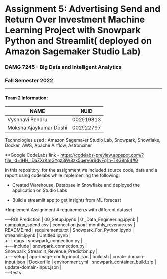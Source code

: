 # Assignment 5:  Advertising Send and Return Over Investment Machine Learning Project with Snowpark Python and Streamlit( deployed on Amazon Sagemaker Studio Lab)


### DAMG 7245 - Big Data and Intelligent Analytics 
### Fall Semester 2022
---------------------------------------------------------------------------------------------------------------------------------------------


#### Team 2  Information:

| NAME                  |     NUID        |
|-----------------------|-----------------|
| Vyshnavi Pendru       |   002919813     |
| Moksha Ajaykumar Doshi|   002922797     |

Technologies used : Amazon Sagemaker Studio Lab, Snowpark, Snowflake, Docker, AWS, Apache Airflow, Astronomer

**Google CodeLabs link - https://codelabs-preview.appspot.com/?file_id=1HH_lDaZXrKmGYgz3iW8zx5uerv6r9dyFg1n-TKG8n94#0

In this repository, for the assignment we included source code, data and a report using codelabs while implementing the following:

* Created Warehouse, Database in Snowflake and deployed the application on Studio Labs

* Build a streamlit app to get insights from ML forecast

*Implement Assignment 4 requirements with different dataset




\---ROI Prediction
    |   00_Setup.ipynb
    |   01_Data_Engineering.ipynb
    |   campaign_spend.csv
    |   connection.json
    |   monthly_revenue.csv
    |   README.md
    |   requirements.txt
    |   Snowpark_For_Python.ipynb
    |   streamlit.ipynb
    |   Untitled.ipynb
    |   
    +---dags
    |       snowpark_connection.py
    |       
    +---include
    |       snowpark_connection.py
    |       Snowpark_Streamlit_Revenue_Prediction.py
    |       
    +---setup
    |       app-image-config-input.json
    |       build.sh
    |       create-domain-input.json
    |       Dockerfile
    |       environment.yml
    |       snowpark_container_build.zip
    |       update-domain-input.json
    |       
    \---tests




